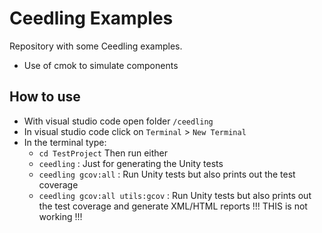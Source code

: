 # Ceedling Examples

Repository with some Ceedling examples.
- Use of cmok to simulate components

## How to use

- With visual studio code open folder `/ceedling`
- In visual studio code click on `Terminal` > `New Terminal`
- In the terminal type: 
  - `cd TestProject`
Then run either
  - `ceedling` : Just for generating the Unity tests
  - `ceedling gcov:all` : Run Unity tests but also prints out the test coverage
  - `ceedling gcov:all utils:gcov` : Run Unity tests but also prints out the test coverage and generate XML/HTML reports !!! THIS is not working !!!
  